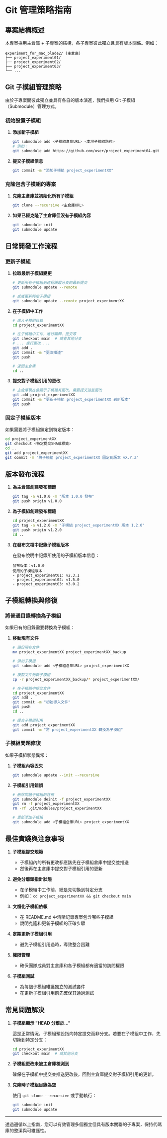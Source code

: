 # Git 管理策略指南

## 專案結構概述

本專案採用主倉庫 + 子專案的結構，各子專案彼此獨立且具有版本關係。例如：

```
experiment_for_mac_blade2/ (主倉庫)
├── project_experiment01/
├── project_experiment02/
├── project_experiment03/
└── ...
```

## Git 子模組管理策略

由於子專案間彼此獨立並具有各自的版本演進，我們採用 Git 子模組（Submodule）管理方式。

### 初始設置子模組

1. **添加新子模組**
   ```bash
   git submodule add <子模組倉庫URL> <本地子模組路徑>
   # 例如：
   git submodule add https://github.com/user/project_experiment04.git project_experiment04
   ```

2. **提交子模組信息**
   ```bash
   git commit -m "添加子模組 project_experimentXX"
   ```

### 克隆包含子模組的專案

1. **克隆主倉庫並初始化所有子模組**
   ```bash
   git clone --recursive <主倉庫URL>
   ```

2. **如果已經克隆了主倉庫但沒有子模組內容**
   ```bash
   git submodule init
   git submodule update
   ```

## 日常開發工作流程

### 更新子模組

1. **拉取最新子模組變更**
   ```bash
   # 更新所有子模組到遠程跟蹤分支的最新提交
   git submodule update --remote

   # 或者更新特定子模組
   git submodule update --remote project_experimentXX
   ```

2. **在子模組中工作**
   ```bash
   # 進入子模組目錄
   cd project_experimentXX

   # 在子模組中工作，進行編輯、提交等
   git checkout main  # 或者其他分支
   # ... 進行更改 ...
   git add .
   git commit -m "更改描述"
   git push

   # 返回主倉庫
   cd ..
   ```

3. **提交對子模組引用的更改**
   ```bash
   # 主倉庫現在會顯示子模組有更改，需要提交這些更改
   git add project_experimentXX
   git commit -m "更新子模組 project_experimentXX 到新版本"
   git push
   ```

### 固定子模組版本

如果需要將子模組鎖定到特定版本：

```bash
cd project_experimentXX
git checkout <特定提交SHA或標籤>
cd ..
git add project_experimentXX
git commit -m "將子模組 project_experimentXX 固定到版本 vX.Y.Z"
```

## 版本發布流程

1. **為主倉庫創建發布標籤**
   ```bash
   git tag -a v1.0.0 -m "版本 1.0.0 發布"
   git push origin v1.0.0
   ```

2. **為子模組創建發布標籤**
   ```bash
   cd project_experimentXX
   git tag -a v1.2.0 -m "子模組 project_experimentXX 版本 1.2.0"
   git push origin v1.2.0
   cd ..
   ```

3. **在發布文檔中記錄子模組版本**
   
   在發布說明中記錄所使用的子模組版本信息：
   ```
   發布版本：v1.0.0
   使用的子模組版本：
   - project_experiment01: v2.3.1
   - project_experiment02: v1.5.0
   - project_experiment03: v3.0.2
   ```

## 子模組轉換與修復

### 將普通目錄轉換為子模組

如果已有的目錄需要轉換為子模組：

1. **移動現有文件**
   ```bash
   # 備份現有文件
   mv project_experimentXX project_experimentXX_backup
   
   # 添加子模組
   git submodule add <子模組倉庫URL> project_experimentXX
   
   # 複製文件到新子模組
   cp -r project_experimentXX_backup/* project_experimentXX/
   
   # 在子模組中提交文件
   cd project_experimentXX
   git add .
   git commit -m "初始導入文件"
   git push
   cd ..
   
   # 提交子模組引用
   git add project_experimentXX
   git commit -m "將 project_experimentXX 轉換為子模組"
   ```

### 子模組問題修復

如果子模組狀態異常：

1. **子模組內容丟失**
   ```bash
   git submodule update --init --recursive
   ```

2. **子模組引用錯誤**
   ```bash
   # 刪除問題子模組的註冊
   git submodule deinit -f project_experimentXX
   git rm -f project_experimentXX
   rm -rf .git/modules/project_experimentXX
   
   # 重新添加子模組
   git submodule add <子模組倉庫URL> project_experimentXX
   ```

## 最佳實踐與注意事項

1. **子模組提交規範**
   - 子模組內的所有更改都應該先在子模組倉庫中提交並推送
   - 然後再在主倉庫中提交對子模組引用的更新

2. **避免分離頭指針狀態**
   - 在子模組中工作前，總是先切換到特定分支
   - 例如：`cd project_experimentXX && git checkout main`

3. **文檔化子模組依賴**
   - 在 README.md 中清晰記錄專案包含哪些子模組
   - 說明克隆和更新子模組的正確步驟

4. **定期更新子模組引用**
   - 避免子模組引用過時，導致整合困難

5. **權限管理**
   - 確保團隊成員對主倉庫和各子模組都有適當的訪問權限

6. **子模組測試**
   - 為每個子模組維護獨立的測試套件
   - 在更新子模組引用前先確保其通過測試

## 常見問題解決

1. **子模組顯示 "HEAD 分離於..."**
   
   這是正常情況，子模組預設指向特定提交而非分支。若要在子模組中工作，先切換到特定分支：
   ```bash
   cd project_experimentXX
   git checkout main  # 或其他分支
   ```

2. **子模組更改未被主倉庫檢測到**
   
   確保在子模組中提交並推送更改後，回到主倉庫提交對子模組引用的更新。

3. **克隆時子模組目錄為空**
   
   使用 `git clone --recursive` 或手動執行：
   ```bash
   git submodule init
   git submodule update
   ```

---

透過遵循以上指南，您可以有效管理多個獨立但具有版本關聯的子專案，保持代碼庫的整潔與可維護性。 